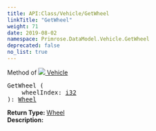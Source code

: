 ```yaml
---
title: API:Class/Vehicle/GetWheel
linkTitle: "GetWheel"
weight: 71
date: 2019-08-02
namespace: Primrose.DataModel.Vehicle.GetWheel
deprecated: false
no_list: true
---
```

Method of <a href="/docs/api-reference/Class/Vehicle"><img src="/icons/silk/car.png"/>&nbsp;Vehicle</a>
<pre class="method-declaration">
GetWheel (
    wheelIndex: <a class="type" href="/docs/api-reference/System/Primitives#int32">i32</a>
): <a class="type" href="/docs/api-reference/Class/Wheel">Wheel</a></pre>
<b>Return Type: </b>
<a class="type" href="/docs/api-reference/Class/Wheel">Wheel</a>
<br/>
<b>Description: </b>